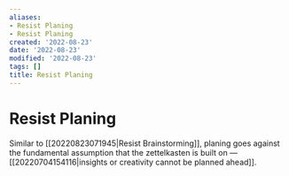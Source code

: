 ```yaml
---
aliases:
- Resist Planing
- Resist Planing
created: '2022-08-23'
date: '2022-08-23'
modified: '2022-08-23'
tags: []
title: Resist Planing
---
```


# Resist Planing

Similar to [[20220823071945|Resist Brainstorming]], planing goes against the fundamental assumption that the zettelkasten is built on — [[20220704154116|insights or creativity cannot be planned ahead]].
